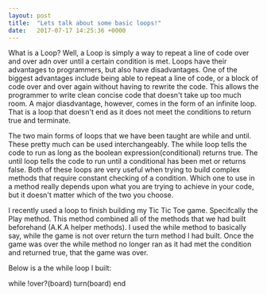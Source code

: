 ```yaml
---
layout: post
title:  "Lets talk about some basic loops!"
date:   2017-07-17 14:25:36 +0000
---
```



What is a Loop? Well, a Loop is simply a way to repeat a line of code over and over adn over until a certain condition is met.  Loops have their advantages to programmers, but also have disadvantages. One of the biggest advantages include being able to repeat a line of code, or a block of code over and over again without having to rewrite the code. This allows the programmer to write clean concise code that doesn't take up too much room. A major diasdvantage, however, comes in the form of an infinite loop. That is a loop that doesn't end as it does not meet the conditions to return true and terminate.

The two main forms of loops that we have been taught are while and until. These pretty much can be used interchangeably. The while loop tells the code to run as long as the boolean expression(conditional) returns true. The until loop tells the code to run until a conditional has been met or returns false. Both of these loops are very useful when trying to build complex methods that require constant checking of a condition. Which one to use in a method really depends upon what you are trying to achieve in your code, but it doesn't matter which of the two you choose.

I recently used a loop to finish building my Tic Tic Toe game. Specifcally the Play method. This method combined all of the methods that we had built beforehand (A.K.A helper methods). I used the while method to basically say, while the game is not over return the turn method I had built. Once the game was over the while method no longer ran as it had met the condition and returned true, that the game was over. 

Below is a the while loop I built:

while !over?(board)
    turn(board)
  end
